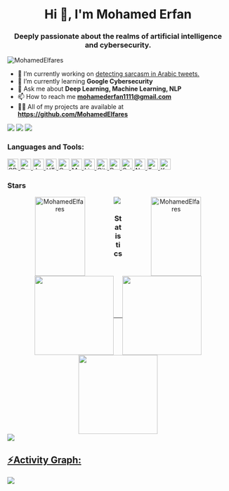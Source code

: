 <h1 align="center">Hi 👋, I'm Mohamed Erfan</h1>
<h3 align="center">Deeply passionate about the realms of artificial intelligence and cybersecurity.</h3>
<p align="left"> <img src="https://komarev.com/ghpvc/?username=MohamedElfares&label=Profile%20views&color=0e75b6&style=flat" alt="MohamedElfares" /> </p>

- 🔭 I’m currently working on [detecting sarcasm in Arabic tweets.](https://github.com/YaserHabib/ArabicSarcasmDetection)
- 🌱 I’m currently learning **Google Cybersecurity**
- 💬 Ask me about **Deep Learning, Machine Learning, NLP**
- 📫 How to reach me **mohamederfan1111@gmail.com**
- 👨‍💻 All of my projects are available at **https://github.com/MohamedElfares**

<div> <a href="https://www.linkedin.com/in/Mohamed Erfan" target="_blank"><img src="https://img.shields.io/badge/LinkedIn-0077B5?style=for-the-badge&logo=linkedin&logoColor=white" target="_blank"></a>
<a href="https://github.com/MohamedElfares" target="_blank"><img src="https://img.shields.io/badge/GitHub-100000?style=for-the-badge&logo=github&logoColor=white" target="_blank"></a>
<a href = "mailto:mohamederfan1111@gmail.com"><img src="https://img.shields.io/badge/-Gmail-%23333?style=for-the-badge&logo=gmail&logoColor=white" target="_blank"></a>
</div>

<h3 align="left">Languages and Tools:</h3>
<p align="left">
    <a href="https://cplusplus.com/">
    <img src="https://img.shields.io/badge/Lang-_?style=flat-squre&logo=c%2B%2B&logoColor=blue&label=C%2B%2B&labelColor=white&color=blue" alt="CPP" target="_blank" height="25em"/>
  </a>
  <a href="https://www.python.org/">
    <img src="https://img.shields.io/badge/Lang-_?style=flat-squre&logo=python&logoColor=blue&label=PYTHON&labelColor=white&color=%23ffd43b" alt="Python" target="_blank" height="25em"/>
  </a>
  <a href="https://www.java.com/">
    <img src="https://img.shields.io/badge/Lang-_?style=flat-squre&logo=java&logoColor=blue&label=JAVA&labelColor=white&color=%23f89820" alt="Java" target="_blank" height="25em"/>
  </a>
  <a href="https://developer.mozilla.org/en-US/docs/Web/HTML">
    <img src="https://img.shields.io/badge/Lang-_?style=flat-squre&logo=HTML5&logoColor=blue&label=HTML&labelColor=white&color=blue" alt="HTML" target="_blank" height="25em"/>
  </a>
  <a href="https://www.w3.org/Style/CSS/Overview.en.html">
    <img src="https://img.shields.io/badge/Style-_?style=flat-squre&logo=css3&logoColor=blue&label=CSS&labelColor=white&color=blue" alt="Css" target="_blank" height="25em"/>
  </a>
  <a href="https://www.mysql.com/">
    <img src="https://img.shields.io/badge/Data_Mang-_?style=flat-squre&logo=mysql&logoColor=blue&label=MySQL&labelColor=%23f29111&color=%2300758f" alt="Mysql" target="_blank" height="25em"/>
  </a>
  <a href="https://www.kernel.org/">
    <img src="https://img.shields.io/badge/Kernel-_?style=flat-squre&logo=linux&logoColor=blue&label=LINUX&labelColor=white&color=black" alt="Linux" target="_blank" height="25em"/>
  </a>
  <a href="https://git-scm.com/">
    <img src="https://img.shields.io/badge/Track-_?style=flat-squre&logo=git&logoColor=blue&label=GIT&labelColor=%233e2c00&color=%23f1502f" alt="Git" target="_blank" height="25em"/>
  </a>
  <a href="https://pandas.pydata.org/">
    <img src="https://img.shields.io/badge/DataFrame-black?style=flat-square&logo=Pandas&label=Pandas&color=white" alt="Pandas" target="_blank" height="25em"/>
  </a>
  <a href="https://scikit-learn.org/">
    <img src="https://img.shields.io/badge/Macine_Learning-_?style=flat-squre&logo=scikit-learn&logoColor=blue&label=scikit-learn&labelColor=orange&color=blue" alt="Scikit" target="_blank" height="25em"/>
  </a>
  <a href="https://numpy.org/">
    <img src="https://img.shields.io/badge/Array-_?style=flat-square&logo=NumPy&label=NumPy&color=blue" alt="Numpy" target="_blank" height="25em"/>
  </a>
  <a href="https://www.tensorflow.org/">
    <img src="https://img.shields.io/badge/Deep_Learning-_?style=flat-square&logo=TensorFlow&label=TensorFlow&color=orange" alt="Tensorflow" target="_blank" height="25em"/>
  </a>
  <a href="https://keras.io//">
    <img src="https://img.shields.io/badge/Deep_Learning-_?style=flat-square&logo=Keras&label=Keras&color=red" alt="Keras" target="_blank" height="25em"/>
  </a>
</p>


<h3 align="left">Stars</h3>
<p align="center">
  <img align="left" height="180em" width="47.5%" src="https://github-readme-stats.vercel.app/api?username=MohamedElfares&show_icons=true&locale=en&theme=dracula" alt="MohamedElfares" />
  <img align="right" height="180em" width="47.5%" src="https://github-readme-streak-stats.herokuapp.com/?user=MohamedElfares&&theme=dracula" alt="MohamedElfares" />
</p>

<img src="https://user-images.githubusercontent.com/73097560/115834477-dbab4500-a447-11eb-908a-139a6edaec5c.gif"><h3 align="center">Statistics</h3>
<div align="center">
<a href="https://github.com/MohamedElfares">
<img align="center" src="http://github-profile-summary-cards.vercel.app/api/cards/stats?username=MohamedElfares&theme=dracula" height="180em" /> &nbsp; &nbsp;
<img align="center" src="http://github-profile-summary-cards.vercel.app/api/cards/productive-time?username=MohamedElfares&theme=dracula" height="180em" />
<img align="center" src="http://github-profile-summary-cards.vercel.app/api/cards/profile-details?username=MohamedElfares&theme=dracula" height="180em" />
</div>
<img src="https://user-images.githubusercontent.com/73097560/115834477-dbab4500-a447-11eb-908a-139a6edaec5c.gif"><h2 align="left">⚡Activity Graph:</h2>
<img align="center" src="https://github-readme-activity-graph.vercel.app/graph?username=MohamedElfares&theme=dracula"/>
